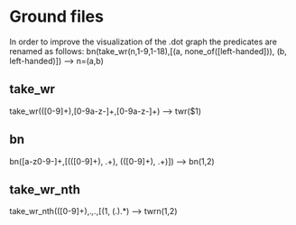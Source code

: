 # Ground files
In order to improve the visualization of the .dot graph the predicates are renamed as follows:
bn(take_wr(n,1-9,1-18),[(a, none_of([left-handed])), (b, left-handed)]) --> n=(a,b)


## take_wr
take_wr\(([0-9]+),[0-9a-z\-]+,[0-9a-z\-]+\) --> twr($1)

## bn
bn\([a-z0-9\-]+,\[\(([0-9]+), .+\), \(([0-9]+), .+\)\]\) --> bn($1,$2)

## take_wr_nth
take_wr_nth\(([0-9]+),.*,.*,\[\(1, (.).*\) --> twrn($1,$2)
